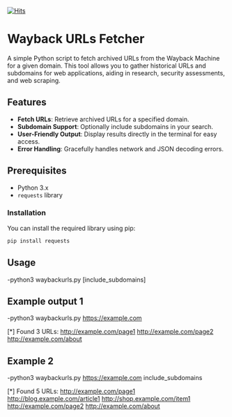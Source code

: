 [![Hits](https://hits.seeyoufarm.com/api/count/incr/badge.svg?url=https%3A%2F%2Fgithub.com%2FCyVenom%2FWayback&count_bg=%2379C83D&title_bg=%23555555&icon=&icon_color=%23E7E7E7&title=hits&edge_flat=false)](https://hits.seeyoufarm.com)

# Wayback URLs Fetcher

A simple Python script to fetch archived URLs from the Wayback Machine for a given domain. This tool allows you to gather historical URLs and subdomains for web applications, aiding in research, security assessments, and web scraping.

## Features

- **Fetch URLs**: Retrieve archived URLs for a specified domain.
- **Subdomain Support**: Optionally include subdomains in your search.
- **User-Friendly Output**: Display results directly in the terminal for easy access.
- **Error Handling**: Gracefully handles network and JSON decoding errors.

## Prerequisites

- Python 3.x
- `requests` library

### Installation

You can install the required library using pip:

```bash
pip install requests
```

## Usage

-python3 waybackurls.py <url> [include_subdomains]

## Example output 1

-python3 waybackurls.py https://example.com

[*] Found 3 URLs:
http://example.com/page1
http://example.com/page2
http://example.com/about

## Example 2

-python3 waybackurls.py https://example.com include_subdomains

[*] Found 5 URLs:
http://example.com/page1
http://blog.example.com/article1
http://shop.example.com/item1
http://example.com/page2
http://example.com/about
